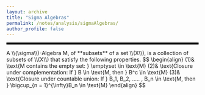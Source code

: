 ```yaml
---
layout: archive
title: "Sigma Algebras"
permalink: /notes/analysis/sigmaAlgebras/
author_profile: false
--- 
```

<hr style="border: 2px solid black;">
A \\(\sigma\\)-Algebra M, of **subsets** of a set \\(X\\), is a collection of subsets of \\(X\\) that satisfy the following properties.
$$
\begin{align}
(1)& \text{M contains the empty set: } \emptyset \in \text{M}
(2)& \text{Closure under complementation: If } B \in \text{M, then } B^c \in \text{M}
(3)& \text{Closure under countable union: If } B_1, B_2, ..... , B_n \in \text{M, then } \bigcup_{n = 1}^{\infty}B_n \in \text{M}
\end{align}
$$

